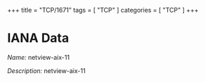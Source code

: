 +++
title = "TCP/1671"
tags = [ "TCP" ]
categories = [ "TCP" ]
+++

# IANA Data

_Name:_ netview-aix-11

_Description:_ netview-aix-11

